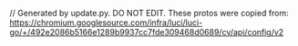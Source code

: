 // Generated by update.py. DO NOT EDIT.
These protos were copied from:
https://chromium.googlesource.com/infra/luci/luci-go/+/492e2086b5166e1289b9937cc7fde309468d0689/cv/api/config/v2
